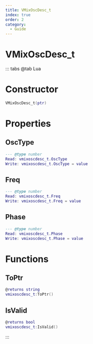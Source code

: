 ```yaml
---
title: VMixOscDesc_t
index: true
order: 2
category:
  - Guide
---
```


# VMixOscDesc_t

::: tabs
@tab Lua
# Constructor
```lua
VMixOscDesc_t(ptr)
```
# Properties
## OscType 
```lua
--- @type number
Read: vmixoscdesc_t.OscType
Write: vmixoscdesc_t.OscType = value
```
## Freq 
```lua
--- @type number
Read: vmixoscdesc_t.Freq
Write: vmixoscdesc_t.Freq = value
```
## Phase 
```lua
--- @type number
Read: vmixoscdesc_t.Phase
Write: vmixoscdesc_t.Phase = value
```
# Functions
## ToPtr
```lua
@returns string
vmixoscdesc_t:ToPtr()
```
## IsValid
```lua
@returns bool
vmixoscdesc_t:IsValid()
```

:::